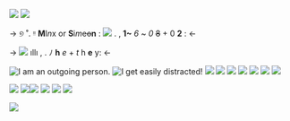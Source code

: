 ![](https://64.media.tumblr.com/55d1dc4dc3ab34969677a768d9dd8f3c/8dfd1553becec91e-88/s1280x1920/7b3d0848ba265656d65ba955b4ad287e14f463d9.pnj)
 ![](https://64.media.tumblr.com/4c593ff6f2e7caa4b0f6dc388f2b446e/8dfd1553becec91e-26/s1280x1920/a16038078c343f16ff713ba4bddec2ed8f34bf94.pnj)
  
->              ୭ ˚. ᵎᵎ  **M**I*n*x or **S**i*m*e~~o~~**n** :      ![]( https://64.media.tumblr.com/9fed743449076a7d24fc84265989c6bd/da7239375d11dd69-c5/s75x75_c1/a2c7705a78217d760ec7869f8fc6863606d11c50.gifv)      .           , **1~** *6*  ~  *0* ~~8~~ + 0 **2** : <-

 ->   ![](https://64.media.tumblr.com/2b9631c434090bcc3f383950cb940781/da7239375d11dd69-62/s75x75_c1/49582da3f00da1abe5d55c2b8804fd950e522860.gifv) ıllı , .    ﾉ **h** *e* + *t* h **e** y:  <-


![I am an outgoing person.](https://64.media.tumblr.com/6f8729eb9be4f9c5d376e8adba3f5ab1/291b57fc1bf1e0d5-2f/s100x200/bcab182e3256082001a03394f88043de48df443d.pnj) ![I get easily distracted!](https://64.media.tumblr.com/f094f0b7749b80f4b5cb95293684db9f/22b711b2a5147ae4-d4/s100x200/e962ef74591bf90d7d5236a51bed5fa6aaef98e7.pnj) ![](https://64.media.tumblr.com/d515fa1b0b5e7123a5c5a44dac6350c7/db10037502ed8937-06/s100x200/ad89e6a13cf186bf74fde4f41be3360e410f2fd1.pnj) ![](https://64.media.tumblr.com/d8141662307838ade9bede1cdb20eeda/db10037502ed8937-74/s100x200/c0a2e704686bd8a8419d3d5b4887260ebcd3b3e8.gifv) ![](
https://64.media.tumblr.com/c02b8470c591cf3b290a45b8a11ef0db/ddd6b5d602900484-f3/s100x200/edda6c0f82ff4e0e3a07f147e83e2f5586d8d236.pnj) ![](
https://64.media.tumblr.com/5fc2a66de8a15c703efb1384250d2351/eb607a4731ffe32c-44/s100x200/b5a4f69a7346ffd0c5a282b2a6b276fe2d3447f5.webp) ![](https://64.media.tumblr.com/ead727db84dfc0162e7adbacc0ded202/eb607a4731ffe32c-52/s100x200/ca532c3552714e52626f3f7555f34bf613b4333b.webp) ![](https://64.media.tumblr.com/9100457afed4d462a5dca5c11154a4aa/eb607a4731ffe32c-bc/s100x200/54e2978883a5aa1384d745135f4c93e7a6ecf28e.gifv) ![](https://64.media.tumblr.com/ef750b4c8654e9943a58e75924f96abb/ccdd7305b454a83a-24/s100x200/e439eaeb22c541a486f276fae6e34641fd772cd6.pnj)

![](https://64.media.tumblr.com/f4c6361f51df65fb3de94ad8389065c3/52f5c339d2beeef8-77/s250x400/b59238b4df4fdd9232c3d3c45098dbb0490fcc77.gifv) ![](https://64.media.tumblr.com/dbb70c5fb2112815e6bf126e6a00ad7b/aa4e877b8e7f4841-7d/s250x400/3e2966670a55c1afd7066a8c9406b8aef0135009.gifv)![](https://64.media.tumblr.com/c12499bcc86f72e512a27986f9e6ae38/e2a17b4ac5839e98-e4/s250x400/9c416a270283e0a203e20b938c397fe51e4cbb74.gifv) ![](https://64.media.tumblr.com/378c690c14fc558999533f49b5d730fe/e2a17b4ac5839e98-da/s250x400/d9d4259699aa48cf6cddd9073d40b891d0963f9a.gifv) ![](https://64.media.tumblr.com/f0ee6393fcb15779b82260fffe2cb4ab/8827926dd56fd31f-ae/s75x75_c1/f3a49596c06d6ed426bf0994d1c86263f68d7c47.gifv) ![](https://64.media.tumblr.com/8c674ad86094e30f725130a4d2609979/dd0b327050c59e98-51/s250x400/7d69e7bb30b456ee96739f887ec2d9aafd43552d.gifv)


![](https://64.media.tumblr.com/33fee29f9ac91a7c77d97b4de46ee66e/8dfd1553becec91e-7e/s1280x1920/9ac8cb5c85feb87e2ec2b011ed4db76d7b9e5fb4.pnj)
